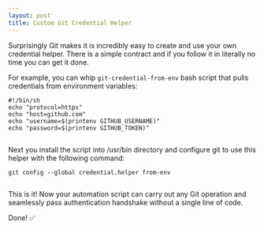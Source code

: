 ```yaml
---
layout: post
title: Custom Git Credential Helper
---
```

Surprisingly Git makes it is incredibly easy to create and use your own credential helper. There is a simple contract and if you follow it in literally no time you can get it done.

For example, you can whip `git-credential-from-env` bash script that pulls credentials from environment variables:

```
#!/bin/sh
echo "protocol=https"
echo "host=github.com"
echo "username=$(printenv GITHUB_USERNAME)"
echo "password=$(printenv GITHUB_TOKEN)"


```
Next you install the script into /usr/bin directory and configure git to use this helper with the following command:

```
git config --global credential.helper from-env


```
This is it! Now your automation script can carry out any Git operation and seamlessly pass authentication handshake without a single line of code.

Done! ✅
